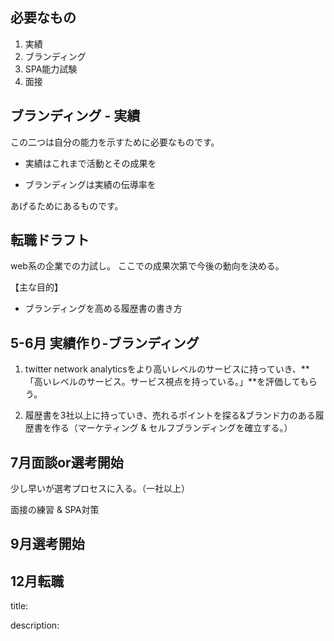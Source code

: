 ## 必要なもの

1. 実績
2. ブランディング
3. SPA能力試験
4. 面接



## ブランディング - 実績

この二つは自分の能力を示すために必要なものです。

- 実績はこれまで活動とその成果を

- ブランディングは実績の伝導率を

あげるためにあるものです。



## 転職ドラフト

web系の企業での力試し。
ここでの成果次第で今後の動向を決める。

【主な目的】

- ブランディングを高める履歴書の書き方



## 5-6月 実績作り-ブランディング

1. twitter network analyticsをより高いレベルのサービスに持っていき、**「高いレベルのサービス。サービス視点を持っている。」**を評価してもらう。

2. 履歴書を3社以上に持っていき、売れるポイントを探る&ブランド力のある履歴書を作る（マーケティング & セルフブランディングを確立する。）



## 7月面談or選考開始

少し早いが選考プロセスに入る。（一社以上）

面接の練習 & SPA対策


## 9月選考開始



## 12月転職






title:

description:


